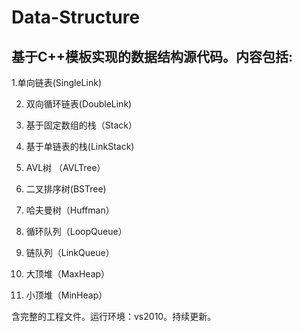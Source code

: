 # Data-Structure
## 基于C++模板实现的数据结构源代码。内容包括:

1.单向链表(SingleLink)

2. 双向循环链表(DoubleLink)

3. 基于固定数组的栈（Stack）

4. 基于单链表的栈(LinkStack)

5. AVL树 （AVLTree）

6. 二叉排序树(BSTree)

7. 哈夫曼树（Huffman）

8. 循环队列（LoopQueue）

9. 链队列（LinkQueue）

10. 大顶堆（MaxHeap）

11. 小顶堆（MinHeap）

含完整的工程文件。运行环境：vs2010。持续更新。
